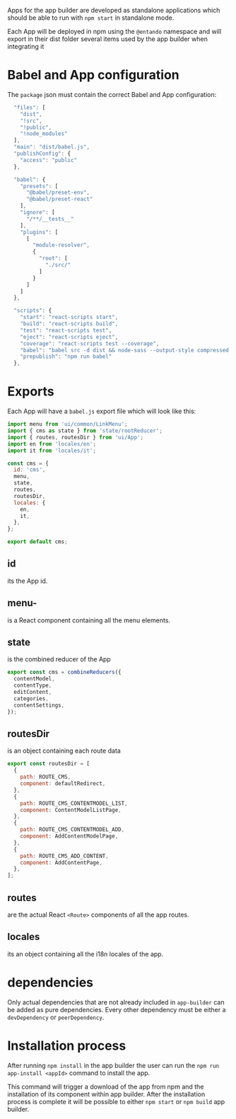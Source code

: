 Apps for the app builder are developed as standalone applications which should be able to run with `npm start` in standalone mode.

Each App will be deployed in npm using the `@entando` namespace and will export in their dist folder several items used by the app builder when integrating it

# Babel and App configuration
The `package` json must contain the correct Babel and App configuration:

```js
  "files": [
    "dist",
    "!src",
    "!public",
    "!node_modules"
  ],
  "main": "dist/babel.js",
  "publishConfig": {
    "access": "public"
  },
```

```js
  "babel": {
    "presets": [
      "@babel/preset-env",
      "@babel/preset-react"
    ],
    "ignore": [
      "/**/__tests__"
    ],
    "plugins": [
      [
        "module-resolver",
        {
          "root": [
            "./src/"
          ]
        }
      ]
    ]
  },
```

```js
  "scripts": {
    "start": "react-scripts start",
    "build": "react-scripts build",
    "test": "react-scripts test",
    "eject": "react-scripts eject",
    "coverage": "react-scripts test --coverage",
    "babel": "babel src -d dist && node-sass --output-style compressed src/sass/index.scss -o dist/css",
    "prepublish": "npm run babel"
  },
```

# Exports
Each App will have a `babel.js` export file which will look like this:

```js
import menu from 'ui/common/LinkMenu';
import { cms as state } from 'state/rootReducer';
import { routes, routesDir } from 'ui/App';
import en from 'locales/en';
import it from 'locales/it';

const cms = {
  id: 'cms',
  menu,
  state,
  routes,
  routesDir,
  locales: {
    en,
    it,
  },
};

export default cms;
```

## id
its the App id.

## menu-
is a React component containing all the menu elements.

## state
is the combined reducer of the App

```js
export const cms = combineReducers({
  contentModel,
  contentType,
  editContent,
  categories,
  contentSettings,
});
```

## routesDir
is an object containing each route data

```js
export const routesDir = [
  {
    path: ROUTE_CMS,
    component: defaultRedirect,
  },
  {
    path: ROUTE_CMS_CONTENTMODEL_LIST,
    component: ContentModelListPage,
  },
  {
    path: ROUTE_CMS_CONTENTMODEL_ADD,
    component: AddContentModelPage,
  },
  {
    path: ROUTE_CMS_ADD_CONTENT,
    component: AddContentPage,
  },
];
```

## routes
are the actual React `<Route>` components of all the app routes.

## locales
its an object containing all the i18n locales of the app.

# dependencies
Only actual dependencies that are not already included in `app-builder` can be added as pure dependencies.
Every other dependency must be either a `devDependency` or `peerDependency`.

# Installation process

After running `npm install` in the app builder the user can run the `npm run app-install <appId>` command to install the app.

This command will trigger a download of the app from npm and the installation of its component within app builder.
After the installation process is complete it will be possible to either `npm start` or `npm build` app builder.
